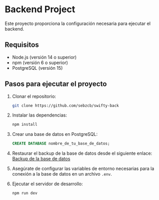 # Backend Project

Este proyecto proporciona la configuración necesaria para ejecutar el backend.

## Requisitos

- Node.js (versión 14 o superior)
- npm (versión 6 o superior)
- PostgreSQL (versión 15)

## Pasos para ejecutar el proyecto

1. Clonar el repositorio:
    ```bash
    git clone https://github.com/sebzcb/swifty-back
    ```

2. Instalar las dependencias:
    ```bash
    npm install
    ```

3. Crear una base de datos en PostgreSQL:
    ```sql
    CREATE DATABASE nombre_de_tu_base_de_datos;
    ```

4. Restaurar el backup de la base de datos desde el siguiente enlace:
    [Backup de la base de datos](https://drive.google.com/drive/folders/1dIejr3SuEpUWDUGL6OFvk3Cvft9rZjpM?usp=drive_link)

5. Asegúrate de configurar las variables de entorno necesarias para la conexión a la base de datos en un archivo `.env`.

6. Ejecutar el servidor de desarrollo:
    ```bash
    npm run dev
    ```